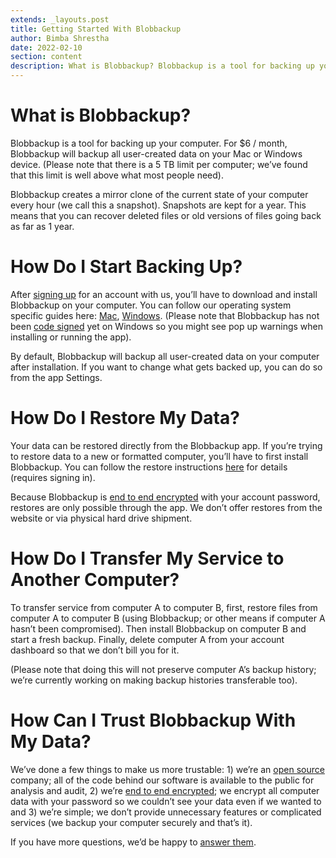 ```yaml
---
extends: _layouts.post
title: Getting Started With Blobbackup
author: Bimba Shrestha
date: 2022-02-10
section: content
description: What is Blobbackup? Blobbackup is a tool for backing up your computer. For $6 / month, Blobbackup will backup all user-created data on your Mac or Windows device. Blobbackup creates a mirror clone of the current...
---
```


# What is Blobbackup?

Blobbackup is a tool for backing up your computer. For $6 / month, Blobbackup will backup all user-created data on your Mac or Windows device. (Please note that there is a 5 TB limit per computer; we’ve found that this limit is well above what most people need).

Blobbackup creates a mirror clone of the current state of your computer every hour (we call this a snapshot). Snapshots are kept for a year. This means that you can recover deleted files or old versions of files going back as far as 1 year.

# How Do I Start Backing Up?

After [signing up](https://app.blobbackup.com/register) for an account with us, you’ll have to download and install Blobbackup on your computer. You can follow our operating system specific guides here: [Mac](/support/how-to-install-blobbackup-on-mac), [Windows](/support/how-to-install-blobbackup-on-windows). (Please note that Blobbackup has not been [code signed](/support/windows-codesign-warnings) yet on Windows so you might see pop up warnings when installing or running the app).

By default, Blobbackup will backup all user-created data on your computer after installation. If you want to change what gets backed up, you can do so from the app Settings. 

# How Do I Restore My Data?

Your data can be restored directly from the Blobbackup app. If you’re trying to restore data to a new or formatted computer, you’ll have to first install Blobbackup. You can follow the restore instructions [here](https://app.blobbackup.com/restore) for details (requires signing in).

Because Blobbackup is [end to end encrypted](/blog/what-is-end-to-end-encryption) with your account password, restores are only possible through the app. We don’t offer restores from the website or via physical hard drive shipment. 

# How Do I Transfer My Service to Another Computer?

To transfer service from computer A to computer B, first, restore files from computer A to computer B (using Blobbackup; or other means if computer A hasn’t been compromised). Then install Blobbackup on computer B and start a fresh backup. Finally, delete computer A from your account dashboard so that we don’t bill you for it. 

(Please note that doing this will not preserve computer A’s backup history; we’re currently working on making backup histories transferable too).  

# How Can I Trust Blobbackup With My Data?

We’ve done a few things to make us more trustable: 1) we’re an [open source](https://github.com/blobbackup/blobbackup) company; all of the code behind our software is available to the public for analysis and audit, 2) we’re [end to end encrypted](/blog/what-is-end-to-end-encryption); we encrypt all computer data with your password so we couldn’t see your data even if we wanted to and 3) we’re simple; we don’t provide unnecessary features or complicated services (we backup your computer securely and that’s it). 

If you have more questions, we’d be happy to [answer them](/support).